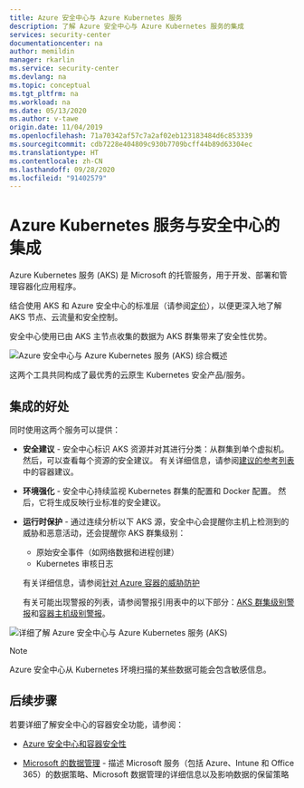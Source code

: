 ```yaml
---
title: Azure 安全中心与 Azure Kubernetes 服务
description: 了解 Azure 安全中心与 Azure Kubernetes 服务的集成
services: security-center
documentationcenter: na
author: memildin
manager: rkarlin
ms.service: security-center
ms.devlang: na
ms.topic: conceptual
ms.tgt_pltfrm: na
ms.workload: na
ms.date: 05/13/2020
ms.author: v-tawe
origin.date: 11/04/2019
ms.openlocfilehash: 71a70342af57c7a2af02eb123183484d6c853339
ms.sourcegitcommit: cdb7228e404809c930b7709bcff44b89d63304ec
ms.translationtype: HT
ms.contentlocale: zh-CN
ms.lasthandoff: 09/28/2020
ms.locfileid: "91402579"
---
```

# <a name="azure-kubernetes-services-integration-with-security-center"></a>Azure Kubernetes 服务与安全中心的集成

Azure Kubernetes 服务 (AKS) 是 Microsoft 的托管服务，用于开发、部署和管理容器化应用程序。 

结合使用 AKS 和 Azure 安全中心的标准层（请参阅[定价](security-center-pricing.md)），以便更深入地了解 AKS 节点、云流量和安全控制。

安全中心使用已由 AKS 主节点收集的数据为 AKS 群集带来了安全性优势。 

![Azure 安全中心与 Azure Kubernetes 服务 (AKS) 综合概述](./media/azure-kubernetes-service-integration/aks-asc-integration-overview.png)

这两个工具共同构成了最优秀的云原生 Kubernetes 安全产品/服务。 

## <a name="benefits-of-integration"></a>集成的好处

同时使用这两个服务可以提供：

* **安全建议** - 安全中心标识 AKS 资源并对其进行分类：从群集到单个虚拟机。 然后，可以查看每个资源的安全建议。 有关详细信息，请参阅[建议的参考列表](recommendations-reference.md#recs-computeapp)中的容器建议。 

* **环境强化** - 安全中心持续监视 Kubernetes 群集的配置和 Docker 配置。 然后，它将生成反映行业标准的安全建议。

* **运行时保护** - 通过连续分析以下 AKS 源，安全中心会提醒你主机上检测到的威胁和恶意活动，还会提醒你 AKS 群集级别：
    * 原始安全事件（如网络数据和进程创建）
    * Kubernetes 审核日志

    有关详细信息，请参阅[针对 Azure 容器的威胁防护](threat-protection.md)

    有关可能出现警报的列表，请参阅警报引用表中的以下部分：[AKS 群集级别警报](alerts-reference.md#alerts-akscluster)和[容器主机级别警报](alerts-reference.md#alerts-containerhost)。  

![详细了解 Azure 安全中心与 Azure Kubernetes 服务 (AKS)](./media/azure-kubernetes-service-integration/aks-asc-integration-detailed.png)

> [!NOTE]
> Azure 安全中心从 Kubernetes 环境扫描的某些数据可能会包含敏感信息。


## <a name="next-steps"></a>后续步骤

若要详细了解安全中心的容器安全功能，请参阅：

* [Azure 安全中心和容器安全性](container-security.md)

* [Microsoft 的数据管理](https://www.microsoft.com/trust-center/privacy/data-management) - 描述 Microsoft 服务（包括 Azure、Intune 和 Office 365）的数据策略、Microsoft 数据管理的详细信息以及影响数据的保留策略
